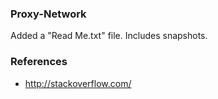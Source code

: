 ### Proxy-Network
Added a "Read Me.txt" file. Includes snapshots.

### References
- http://stackoverflow.com/

